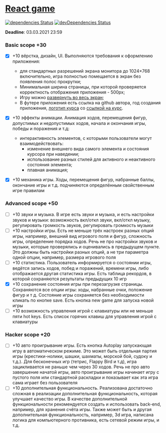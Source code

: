 # [React game][]

[![dependencies Status](https://status.david-dm.org/gh/aplatkouski/react-game.svg)](https://david-dm.org/aplatkouski/react-game)
[![devDependencies Status](https://status.david-dm.org/gh/aplatkouski/react-game.svg?type=dev)](https://david-dm.org/aplatkouski/react-game?type=dev)

**Deadline**: 03.03.2021 23:59

### Basic scope +30

- [x] +10 вёрстка, дизайн, UI. Выполняются требования к оформлению приложения:

  - для стандартных разрешений экрана монитора до 1024×768 включительно, игра полностью
    помещается в экран без появления полос прокрутки;
  - Минимальная ширина страницы, при которой проверяется корректность отображения
    приложения - 500рх;
  - Игру можно [развернуть во весь экран][];
  - В футере приложения есть ссылка на github автора, год создания приложения,
    [логотип курса][] со [ссылкой на курс][ссылка на курс].

- [x] +10 эффекты анимации. Анимация ходов, перемещения фигур, допустимых и недопустимых
      ходов, начала и окончания игры, победы и поражения и т.д:

  - интерактивность элементов, с которыми пользователи могут взаимодействовать:
    - изменение внешнего вида самого элемента и состояния курсора при наведении;
    - использование разных стилей для активного и неактивного состояния элемента;
    - плавная анимация;

- [x] +10 механика игры. Ходы, перемещения фигур, набранные баллы, окончание игры и т.д.
      подчиняются определённым свойственным игре правилам

### Advanced scope +50

- [ ] +10 звуки и музыка. В игре есть звуки и музыка, и есть настройки звуков и музыки:
      возможность вкл/откл звуки, вкл/откл музыку, регулировать громкость звуков, регулировать
      громкость музыки
- [ ] +10 настройки игры. Есть не меньше трёх настроек разных опций игры, например,
      внешний вид игрового поля и фигур, сложность игры, определение порядка ходов. Речь не
      про настройки звуков и музыки, которые проверялись и оценивались в предыдущем пункте.
      Это должны быть настройки разных опций, а не три параметра одной опции, например,
      размера игрового поля
- [ ] +10 статистика. Пользователь информируется о состоянии игры, ведётся запись ходов,
      побед и поражений, времени игры, либо отображается другая статистика игры. Есть таблица
      рекордов, в которой сохраняются результаты предыдущих 10 игр
- [x] +10 сохранение состояния игры при перезагрузке страницы. Сохраняются все опции игры:
      ходы, набранные очки, положение фигур и т д. Состояние игры сохраняется без
      необходимости кликать по кнопке save. Есть кнопка new game для запуска новой игры
- [ ] +10 возможность управления игрой с клавиатуры или не меньше пяти hot keys. Есть
      список горячих клавиш для управления игрой с клавиатуры

### Hacker scope +20

- [ ] +10 авто проигрывание игры. Есть кнопка Autoplay запускающая игру в автоматическом
      режиме. Это может быть отдельная партия игры (крестики-нолики, шашки, шахматы, морской
      бой, судоку и т.д.). Для бесконечных игр (тетрис, Flappy Bird и т.д), игра зацикливается
      не раньше чем через 30 ходов. Речь не про авто завершение начатой игры, авто
      проигрывание игры начинает игру с пустого поля или стандартной раскладки и показывает
      как эта игра сама играет без пользователя
- [ ] +10 дополнительная функциональность. Реализована достаточно сложная в реализации
      дополнительная функциональность, которая улучшает качество игры. В качестве
      дополнительной функциональности рекомендуется создать и использовать back-end, например,
      для хранения счёта игры. Также может быть и другая дополнительная функциональность,
      например, 3d игра, написана логика для компьютерного противника, есть сетевой режим
      игры, и т.д.

[развернуть во весь экран]: https://html5.by/blog/fullscreen-javascript-api/
[логотип курса]: https://rs.school/images/rs_school_js.svg
[ссылка на курс]: https://rs.school/js/
[react game]: https://github.com/rolling-scopes-school/tasks/blob/master/tasks/react/react-game.md
